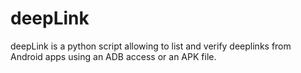 # deepLink
deepLink is a python script allowing to list and verify deeplinks from Android apps using an ADB access or an APK file.

